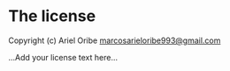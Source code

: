 # The license

Copyright (c) Ariel Oribe <marcosarieloribe993@gmail.com>

...Add your license text here...
